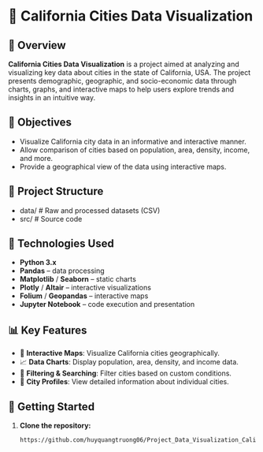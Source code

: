 # 🌆 California Cities Data Visualization

## 📌 Overview

**California Cities Data Visualization** is a project aimed at analyzing and visualizing key data about cities in the state of California, USA. The project presents demographic, geographic, and socio-economic data through charts, graphs, and interactive maps to help users explore trends and insights in an intuitive way.

## 🎯 Objectives

- Visualize California city data in an informative and interactive manner.
- Allow comparison of cities based on population, area, density, income, and more.
- Provide a geographical view of the data using interactive maps.

## 📁 Project Structure
- data/ # Raw and processed datasets (CSV)
- src/ # Source code

## 🧰 Technologies Used

- **Python 3.x**
- **Pandas** – data processing
- **Matplotlib** / **Seaborn** – static charts
- **Plotly** / **Altair** – interactive visualizations
- **Folium** / **Geopandas** – interactive maps
- **Jupyter Notebook** – code execution and presentation

## 📊 Key Features

- 📍 **Interactive Maps**: Visualize California cities geographically.
- 📈 **Data Charts**: Display population, area, density, and income data.
- 🔎 **Filtering & Searching**: Filter cities based on custom conditions.
- 🧠 **City Profiles**: View detailed information about individual cities.

## 🚀 Getting Started

1. **Clone the repository:**
   ```bash
   https://github.com/huyquangtruong06/Project_Data_Visualization_CaliforniaCities.git
